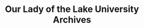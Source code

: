 ---
layout: repo
title: "Our Lady of the Lake University Archives"
id: 17746
permalink: repos/17746/
---